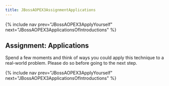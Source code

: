 ```yaml
---
title: JBossAOPEX3AssignmentApplications
---
```

{% include nav prev="JBossAOPEX3ApplyYourself" next="JBossAOPEX3ApplicationsOfIntroductions" %}

## Assignment: Applications
Spend a few moments and think of ways you could apply this technique to a real-world problem. Please do so before going to the next step.

{% include nav prev="JBossAOPEX3ApplyYourself" next="JBossAOPEX3ApplicationsOfIntroductions" %}
